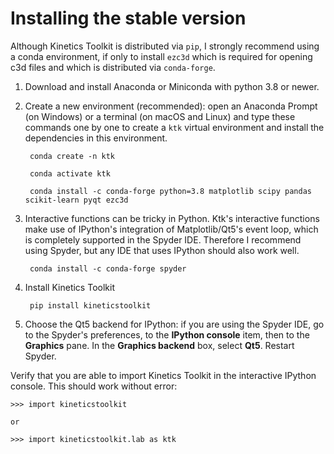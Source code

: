 Installing the stable version
=============================

Although Kinetics Toolkit is distributed via `pip`, I strongly recommend using a conda environment, if only to install `ezc3d` which is required for opening c3d files and which is distributed via `conda-forge`.

1. Download and install Anaconda or Miniconda with python 3.8 or newer.

2. Create a new environment (recommended): open an Anaconda Prompt (on Windows) or a terminal (on macOS and Linux) and type these commands one by one to create a `ktk` virtual environment and install the dependencies in this environment.

        conda create -n ktk

        conda activate ktk

        conda install -c conda-forge python=3.8 matplotlib scipy pandas scikit-learn pyqt ezc3d
   
3. Interactive functions can be tricky in Python. Ktk's interactive functions make use of IPython's integration of Matplotlib/Qt5's event loop, which is completely supported in the Spyder IDE. Therefore I recommend using Spyder, but any IDE that uses IPython should also work well.

        conda install -c conda-forge spyder

4. Install Kinetics Toolkit

        pip install kineticstoolkit

5. Choose the Qt5 backend for IPython: if you are using the Spyder IDE, go to the Spyder's preferences, to the **IPython console** item, then to the **Graphics** pane. In the **Graphics backend** box, select **Qt5**. Restart Spyder.

Verify that you are able to import Kinetics Toolkit in the interactive IPython console. This should work without error:

    >>> import kineticstoolkit
    
    or
    
    >>> import kineticstoolkit.lab as ktk
